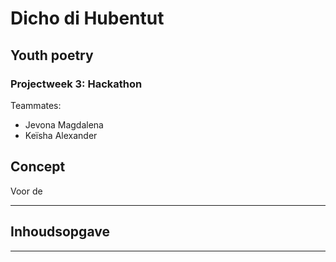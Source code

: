 # Dicho di Hubentut
## Youth poetry

### Projectweek 3: Hackathon 
Teammates:
- Jevona Magdalena
- Keïsha Alexander

## Concept
Voor de 

---
## Inhoudsopgave



---